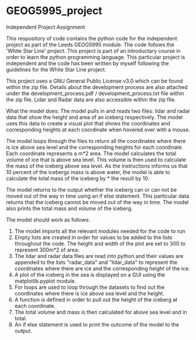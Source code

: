 # GEOG5995_project
Independent Project Assignment

This respository of code contains the python code for the independent project as part of the Leeds GEOG5995 module. The code follows the 'White Star Line' project. This project is part of an introductary course in order to learn the python programming language. This particular project is independent and the code has been written by myself following the guidelines for the White Star Line project.

This project uses a GNU General Public License v3.0 which can be found within the zip file.
Details about the development process are also attached under the development_process.pdf / development_process.txt file within the zip file.
Lidar and Radar data are also accessible within the zip file.

What the model does:
The model pulls in and reads two files: lidar and radar data that show the height and area of an iceberg respectively. The model uses this data to create a visual plot that shows the coordinates and corresponding heights at each coordinate when hovered over with a mouse. 

The model loops through the files to return all the coordinates where there is ice above sea level and the corresponding heights for each coordinate. Each coordinate represents a m*2 area. The model calculates the total volume of ice that is above sea level. This volume is then used to calculate the mass of the iceberg above sea level. As the instructions informs us that 10 percent of the icebergs mass is above water, the model is able to calculate the total mass of the iceberg by * the result by 10. 

The model returns to the output whether the iceberg can or can not be moved out of the way in time using an if else statement. This particular data returns that the iceberg cannot be moved out of the way in time. The model also prints the total mass and volume of the iceberg. 

The model should work as follows:

1. The model imports all the relevant modules needed for the code to run
2. Empty lists are created in order for values to be added to the lists throughout the code. The height and width of the plot are set to 300 to represent 300m*2 of area.
3. The lidar and radar data files are read into python and their values are appended to the lists "radar_data" and "lidar_data" to represent the coordinates where there are ice and the corresponding height of the ice.
4. A plot of the iceberg in the sea is displayed on a GUI using the matplotlib.pyplot module. 
5. For loops are used to loop through the datasets to find out the coordinates where there is ice above sea level and the height.
6. A function is defined in order to pull out the height of the iceberg at each coordinate.
7. The total volume and mass is then calculated for above sea level and in total.
8. An if else statement is used to print the outcome of the model to the output.
